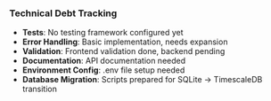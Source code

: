 ### Technical Debt Tracking
- **Tests**: No testing framework configured yet
- **Error Handling**: Basic implementation, needs expansion
- **Validation**: Frontend validation done, backend pending
- **Documentation**: API documentation needed
- **Environment Config**: .env file setup needed
- **Database Migration**: Scripts prepared for SQLite → TimescaleDB transition